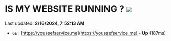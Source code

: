 # IS MY WEBSITE RUNNING ? [![](https://img.shields.io/static/v1?label=Sponsor&message=%E2%9D%A4&logo=GitHub&color=%23fe8e86)](https://github.com/sponsors/<username>)

Last updated: **2/16/2024, 7:52:13 AM**

- `GET` [https://youssefservice.me](https://youssefservice.me) - **Up** (187ms)
